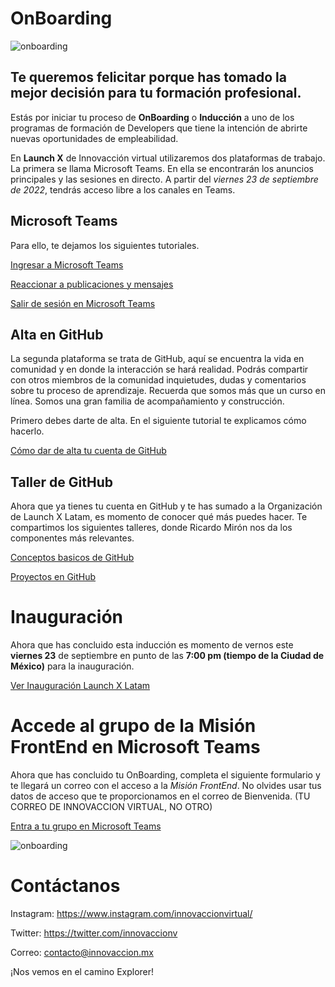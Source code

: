 # OnBoarding

![onboarding](https://innovaccion.cloud/wp-content/uploads/2022/09/OnBoarding.png)

## Te queremos felicitar porque has tomado la mejor decisión para tu formación profesional.

Estás por iniciar tu proceso de **OnBoarding** o **Inducción** a uno de los programas de formación de Developers que tiene la intención de abrirte nuevas oportunidades de empleabilidad. 

En **Launch X** de Innovacción virtual utilizaremos dos plataformas de trabajo. La primera se llama Microsoft Teams. En ella se encontrarán los anuncios principales y las sesiones en directo. A partir del _viernes 23 de septiembre de 2022_, tendrás acceso libre a los canales en Teams. 

## Microsoft Teams

Para ello, te dejamos los siguientes tutoriales.

[Ingresar a Microsoft Teams](https://youtu.be/pmoQ0gzqYM4)

[Reaccionar a publicaciones y mensajes](https://youtu.be/JUcRsZVMaJ4)

[Salir de sesión en Microsoft Teams](https://youtu.be/Wa9AgBG4tSY)

## Alta en GitHub

La segunda plataforma se trata de GitHub, aquí se encuentra la vida en comunidad y en donde la interacción se hará realidad. Podrás compartir con otros miembros de la comunidad inquietudes, dudas y comentarios sobre tu proceso de aprendizaje. Recuerda que somos más que un curso en línea. Somos una gran familia de acompañamiento y construcción. 

Primero debes darte de alta. En el siguiente tutorial te explicamos cómo hacerlo. 

[Cómo dar de alta tu cuenta de GitHub](./join_github/README.md)

## Taller de GitHub

Ahora que ya tienes tu cuenta en GitHub y te has sumado a la Organización de Launch X Latam, es momento de conocer qué más puedes hacer. Te compartimos los siguientes talleres, donde Ricardo Mirón nos da los componentes más relevantes. 

[Conceptos basicos de GitHub](https://youtu.be/OIE9r0J1iRk) 

[Proyectos en GitHub](https://youtu.be/8B_qtbdlLSU) 

# Inauguración

Ahora que has concluido esta inducción es momento de vernos este **viernes 23** de septiembre en punto de las **7:00 pm (tiempo de la Ciudad de México)** para la inauguración.

[Ver Inauguración Launch X Latam](https://youtu.be/juJrG02M2bU) 

# Accede al grupo de la Misión FrontEnd en Microsoft Teams 

Ahora que has concluido tu OnBoarding, completa el siguiente formulario y te llegará un correo con el acceso a la *Misión FrontEnd*. No olvides usar tus datos de acceso que te proporcionamos en el correo de Bienvenida. (TU CORREO DE INNOVACCION VIRTUAL, NO OTRO)

[Entra a tu grupo en Microsoft Teams](https://forms.office.com/r/Ddr5fxJbNk)

![onboarding](https://innovaccion.cloud/wp-content/uploads/2022/09/Avatar_LX.png)

# Contáctanos

Instagram: https://www.instagram.com/innovaccionvirtual/

Twitter: https://twitter.com/innovaccionv

Correo: contacto@innovaccion.mx

¡Nos vemos en el camino Explorer!
